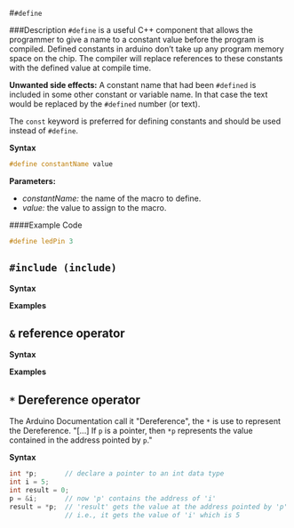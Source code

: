 #`#define`

###Description
`#define` is a useful C++ component that allows the programmer to give a name to a constant value before the program is compiled. Defined constants in arduino don’t take up any program memory space on the chip. The compiler will replace references to these constants with the defined value at compile time.

**Unwanted side effects:** 
A constant name that had been `#defined` is included in some other constant or variable name. In that case the text would be replaced by the `#defined` number (or text).

The `const` keyword is preferred for defining constants and should be used instead of `#define`.

**Syntax**

```C++
#define constantName value
```

**Parameters:**

* *constantName:* the name of the macro to define.
* *value:* the value to assign to the macro.

####Example Code
```C++
#define ledPin 3
```

## `#include (include)`

**Syntax**

**Examples**

## `&` reference operator

**Syntax**

**Examples**
 
## `*` Dereference operator

The Arduino Documentation call it "Dereference", the `*` is use to represent the Dereference.
"[...] If `p` is a pointer, then `*p` represents the value contained in the address pointed by `p`." 

**Syntax**
```C++
int *p;       // declare a pointer to an int data type
int i = 5;
int result = 0;
p = &i;       // now 'p' contains the address of 'i'
result = *p;  // 'result' gets the value at the address pointed by 'p'
              // i.e., it gets the value of 'i' which is 5
```